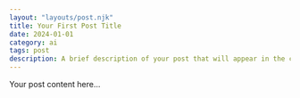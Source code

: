 ```yaml
---
layout: "layouts/post.njk"
title: Your First Post Title
date: 2024-01-01
category: ai
tags: post
description: A brief description of your post that will appear in the card
---
```


Your post content here...
